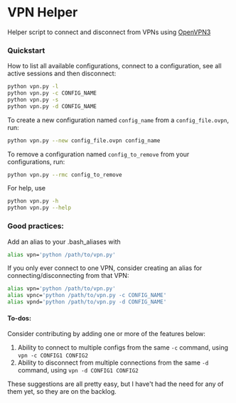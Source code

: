 # VPN Helper

Helper script to connect and disconnect from VPNs using [OpenVPN3](https://openvpn.net/cloud-docs/tutorials/configuration-tutorials/connectors/operating-systems/linux/tutorial--learn-to-install-and-control-the-openvpn-3-client.html)

### Quickstart

How to list all available configurations, connect to a configuration, see all active sessions and then disconnect:
```sh
python vpn.py -l
python vpn.py -c CONFIG_NAME
python vpn.py -s
python vpn.py -d CONFIG_NAME
```

To create a new configuration named `config_name` from a `config_file.ovpn`, run:
```sh
python vpn.py --new config_file.ovpn config_name
```

To remove a configuration named `config_to_remove` from your configurations, run:
```sh
python vpn.py --rmc config_to_remove
```

For help, use
```sh
python vpn.py -h
python vpn.py --help
```

### Good practices:
Add an alias to your .bash_aliases with
```bash
alias vpn='python /path/to/vpn.py'
```

If you only ever connect to one VPN, consider creating an alias for connecting/disconnecting from that VPN:
```bash
alias vpn='python /path/to/vpn.py'
alias vpnc='python /path/to/vpn.py -c CONFIG_NAME'
alias vpnd='python /path/to/vpn.py -d CONFIG_NAME'
```

#### To-dos:
Consider contributing by adding one or more of the features below:
1. Ability to connect to multiple configs from the same `-c` command, using `vpn -c CONFIG1 CONFIG2`
2. Ability to disconnect from multiple connections from the same `-d` command, using `vpn -d CONFIG1 CONFIG2`

These suggestions are all pretty easy, but I have't had the need for any of them yet, so they are on the backlog.